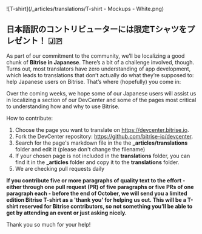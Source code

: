 ![T-shirt](/_articles/translations/T-shirt - Mockups - White.png)

## 日本語訳のコントリビューターには限定Tシャツをプレゼント！ :jp:
As part of our commitment to the community, we’ll be localizing a good chunk of **Bitrise in Japanese**. There’s a bit of a challenge involved, though. Turns out, most translators have zero understanding of app development, which leads to translations that don’t actually do what they’re supposed to: help Japanese users on Bitrise. That’s where (hopefully) you come in:

Over the coming weeks, we hope some of our Japanese users will assist us in localizing a section of our DevCenter and some of the pages most critical to understanding how and why to use Bitrise.

How to contribute:
1. Choose the page you want to translate on https://devcenter.bitrise.io.
2. Fork the DevCenter repository: https://github.com/bitrise-io/devcenter.
3. Search for the page's markdown file in the the **\_articles/translations** folder and edit it (please don't change the filename)
4. If your chosen page is not included in the **translations** folder, you can find it in the **\_articles** folder and copy it to the **translations** folder.
5. We are checking pull requests daily

**If you contribute five or more paragraphs of quality text to the effort - either through one pull request (PR) of five paragraphs or five PRs of one paragraph each - before the end of October, we will send you a limited edition Bitrise T-shirt as a 'thank you' for helping us out. This will be a T-shirt reserved for Bitrise contributors, so not something you’ll be able to get by attending an event or just asking nicely.**

Thank you so much for your help!
